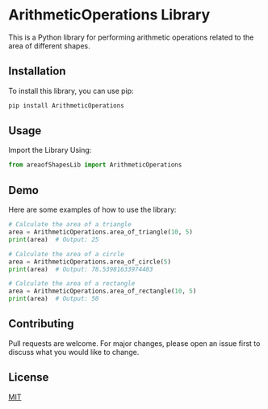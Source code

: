 # ArithmeticOperations Library

This is a Python library for performing arithmetic operations related to the area of different shapes.

## Installation

To install this library, you can use pip:

```bash
pip install ArithmeticOperations
```

## Usage
Import the Library Using:
```python
from areaofShapesLib import ArithmeticOperations
```
## Demo
Here are some examples of how to use the library:
```python
# Calculate the area of a triangle
area = ArithmeticOperations.area_of_triangle(10, 5)
print(area)  # Output: 25

# Calculate the area of a circle
area = ArithmeticOperations.area_of_circle(5)
print(area)  # Output: 78.53981633974483

# Calculate the area of a rectangle
area = ArithmeticOperations.area_of_rectangle(10, 5)
print(area)  # Output: 50
```

## Contributing
Pull requests are welcome. For major changes, please open an issue first to discuss what you would like to change.

## License
[MIT](https://choosealicense.com/licenses/mit/)
